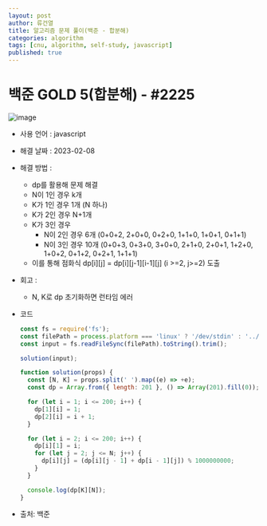 ```yaml
---
layout: post
author: 류건열
title: 알고리즘 문제 풀이(백준 - 합분해)
categories: algorithm
tags: [cnu, algorithm, self-study, javascript]
published: true
---
```


# 백준 GOLD 5(합분해) - #2225

![image](https://user-images.githubusercontent.com/34560965/217345073-10d9a048-4edd-4752-a7aa-d37ad89f4b80.png)

- 사용 언어 : javascript

- 해결 날짜 : 2023-02-08

- 해결 방법 :

  - dp를 활용해 문제 해결
  - N이 1인 경우 k개
  - K가 1인 경우 1개 (N 하나)
  - K가 2인 경우 N+1개
  - K가 3인 경우
    - N이 2인 경우 6개 (0+0+2, 2+0+0, 0+2+0, 1+1+0, 1+0+1, 0+1+1)
    - N이 3인 경우 10개 (0+0+3, 0+3+0, 3+0+0, 2+1+0, 2+0+1, 1+2+0, 1+0+2, 0+1+2, 0+2+1, 1+1+1)
  - 이를 통해 점화식 dp[i][j] = dp[i][j-1][i-1][j] (i >=2, j>=2) 도출

- 회고 :

  - N, K로 dp 초기화하면 런타임 에러

- 코드

  ```javascript
  const fs = require('fs');
  const filePath = process.platform === 'linux' ? '/dev/stdin' : '../input.txt';
  const input = fs.readFileSync(filePath).toString().trim();

  solution(input);

  function solution(props) {
    const [N, K] = props.split(' ').map((e) => +e);
    const dp = Array.from({ length: 201 }, () => Array(201).fill(0));

    for (let i = 1; i <= 200; i++) {
      dp[1][i] = 1;
      dp[2][i] = i + 1;
    }

    for (let i = 2; i <= 200; i++) {
      dp[i][1] = i;
      for (let j = 2; j <= N; j++) {
        dp[i][j] = (dp[i][j - 1] + dp[i - 1][j]) % 1000000000;
      }
    }

    console.log(dp[K][N]);
  }
  ```

- 출처: 백준

